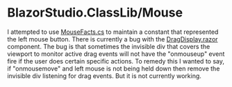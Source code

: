 ﻿# BlazorStudio.ClassLib/Mouse
I attempted to use [MouseFacts.cs](/BlazorStudio.ClassLib/Mouse/MouseFacts.cs) to maintain a constant that represented the left mouse button. There is currently a bug with the [DragDisplay.razor](/BlazorStudio.RazorLib/Drag/DragDisplay.razor) component. The bug is that sometimes the invisible div that covers the viewport to monitor active drag events will not have the "onmouseup" event fire if the user does certain specific actions. To remedy this I wanted to say, if "onmousemove" and left mouse is not being held down then remove the invisible div listening for drag events. But it is not currently working.
